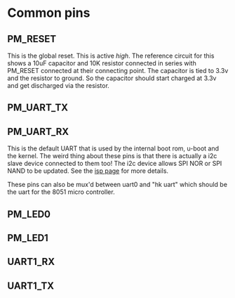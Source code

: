 # Common pins

## PM_RESET

This is the global reset.
This is active *high*. The reference circuit for this shows a 10uF capacitor and 10K resistor
connected in series with PM_RESET connected at their connecting point.
The capacitor is tied to 3.3v and the resistor to ground. So the capacitor should start
charged at 3.3v and get discharged via the resistor.

## PM_UART_TX
## PM_UART_RX

This is the default UART that is used by the internal boot rom, u-boot and the kernel.
The weird thing about these pins is that there is actually a i2c slave device connected to them too!
The i2c device allows SPI NOR or SPI NAND to be updated. See the [isp page](/isp/) for more details.

These pins can also be mux'd between uart0 and "hk uart" which should be the uart for the 8051
micro controller.

## PM_LED0

## PM_LED1

## UART1_RX

## UART1_TX
